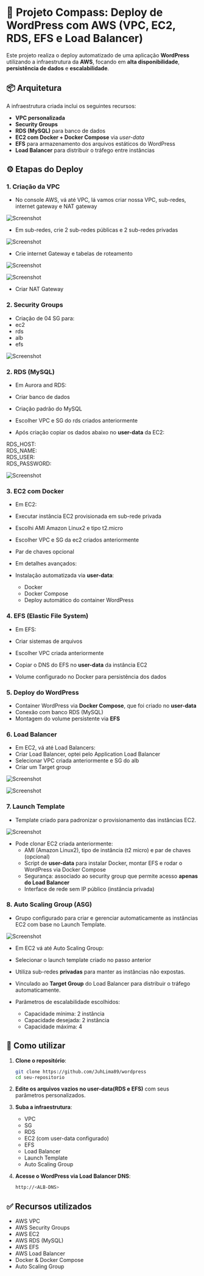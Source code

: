 # 🚀 Projeto Compass: Deploy de WordPress com AWS (VPC, EC2, RDS, EFS e Load Balancer) 

Este projeto realiza o deploy automatizado de uma aplicação **WordPress** utilizando a infraestrutura da **AWS**, focando em **alta disponibilidade**, **persistência de dados** e **escalabilidade**.

## 📦 Arquitetura

A infraestrutura criada inclui os seguintes recursos:

- **VPC personalizada**
- **Security Groups**
- **RDS (MySQL)** para banco de dados
- **EC2 com Docker + Docker Compose** via *user-data*
- **EFS** para armazenamento dos arquivos estáticos do WordPress
- **Load Balancer** para distribuir o tráfego entre instâncias

## ⚙️ Etapas do Deploy

### 1. Criação da VPC

- No console AWS, vá até VPC, lá vamos criar nossa VPC, sub-redes, internet gateway e NAT gateway

![Screenshot](Images/vpc_wordpress.png)

- Em sub-redes, crie 2 sub-redes públicas e 2 sub-redes privadas

![Screenshot](Images/subredes_wordpress.png)

- Crie internet Gateway e tabelas de roteamento

![Screenshot](Images/igw_wordpress.png)



![Screenshot](Images/rt_wordpress.png)

- Criar NAT Gateway

### 2. Security Groups

- Criação de 04 SG para:
- ec2
- rds
- alb
- efs

![Screenshot](Images/wordpress_sg.png)


### 2. RDS (MySQL)

- Em Aurora and RDS:

- Criar banco de dados
- Criação padrão do MySQL
- Escolher VPC e SG do rds criados anteriormente
- Após criação copiar os dados abaixo no **user-data** da EC2:

RDS_HOST:  
RDS_NAME:  
RDS_USER:  
RDS_PASSWORD:

![Screenshot](Images/wordpress_db.png)

### 3. EC2 com Docker

- Em EC2:

- Executar instância EC2 provisionada em sub-rede privada
- Escolhi AMI Amazon Linux2 e tipo t2.micro
- Escolher VPC e SG da ec2 criados anteriormente
- Par de chaves opcional
- Em detalhes avançados:
- Instalação automatizada via **user-data**:
  - Docker
  - Docker Compose
  - Deploy automático do container WordPress

### 4. EFS (Elastic File System)

- Em EFS:

- Criar sistemas de arquivos
- Escolher VPC criada anteriormente
- Copiar o DNS do EFS no **user-data** da instância EC2
- Volume configurado no Docker para persistência dos dados

### 5. Deploy do WordPress

- Container WordPress via **Docker Compose**, que foi criado no **user-data**
- Conexão com banco RDS (MySQL)
- Montagem do volume persistente via **EFS**

### 6. Load Balancer

- Em EC2, vá até Load Balancers:
- Criar Load Balancer, optei pelo Application Load Balancer
- Selecionar VPC criada anteriormente e SG do alb
- Criar um Target group

![Screenshot](Images/wordpress_tg.png)



![Screenshot](Images/wordpress_alb.png)

### 7. Launch Template

- Template criado para padronizar o provisionamento das instâncias EC2.

![Screenshot](Images/launch_template.png)

- Pode clonar EC2 criada anteriormente:
  - AMI (Amazon Linux2), tipo de instância (t2 micro) e par de chaves (opcional)
  - Script de **user-data** para instalar Docker, montar EFS e rodar o WordPress via Docker Compose
  - Segurança: associado ao security group que permite acesso **apenas do Load Balancer**
  - Interface de rede sem IP público (instância privada)

### 8. Auto Scaling Group (ASG)

- Grupo configurado para criar e gerenciar automaticamente as instâncias EC2 com base no Launch Template.

![Screenshot](Images/wordpress_asg.png)

- Em EC2 vá até Auto Scaling Group:

- Selecionar o launch template criado no passo anterior 
- Utiliza sub-redes **privadas** para manter as instâncias não expostas.
- Vinculado ao **Target Group** do Load Balancer para distribuir o tráfego automaticamente.

- Parâmetros de escalabilidade escolhidos:
  - Capacidade mínima: 2 instância
  - Capacidade desejada: 2 instância
  - Capacidade máxima: 4

## 🚀 Como utilizar

1. **Clone o repositório**:
   ```bash
   git clone https://github.com/JuhLima89/wordpress
   cd seu-repositorio
   ```

2. **Edite os arquivos vazios no user-data(RDS e EFS)** com seus parâmetros personalizados.

3. **Suba a infraestrutura**:
   - VPC
   - SG
   - RDS
   - EC2 (com user-data configurado)
   - EFS
   - Load Balancer
   - Launch Template
   - Auto Scaling Group

4. **Acesse o WordPress via Load Balancer DNS**:
   ```bash
   http://<ALB-DNS>
   ```

## ✅ Recursos utilizados

- AWS VPC
- AWS Security Groups
- AWS EC2
- AWS RDS (MySQL)
- AWS EFS
- AWS Load Balancer
- Docker & Docker Compose
- Auto Scaling Group
